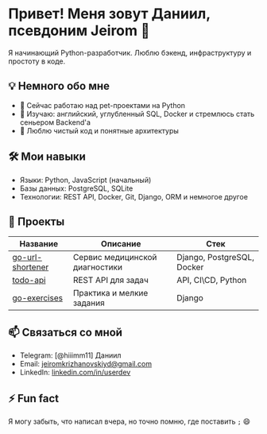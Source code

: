 
# Привет! Меня зовут Даниил, псевдоним Jeirom 👋

Я начинающий Python-разработчик. Люблю бэкенд, инфраструктуру и простоту в коде.

## 💡 Немного обо мне
- 🔭 Сейчас работаю над pet-проектами на Python
- 🌱 Изучаю: английский, углубленный SQL, Docker и стремлюсь стать сеньером Backend'a
- 💬 Люблю чистый код и понятные архитектуры

## 🛠 Мои навыки
- Языки: Python, JavaScript (начальный)
- Базы данных: PostgreSQL, SQLite
- Технологии: REST API, Docker, Git, Django, ORM и немногое другое

## 📂 Проекты

| Название | Описание | Стек |
|----------|----------|------|
| [go-url-shortener](https://github.com/Jeirom/mvita) | Сервис медицинской диагностики | Django, PostgreSQL, Docker |
| [todo-api](https://github.com/Jeirom/Habit) | REST API для задач |API, CI\CD, Python |
| [go-exercises](https://github.com/Jeirom/DjangoFree) | Практика и мелкие задания | Django |

## 📫 Связаться со мной
- Telegram: [@hiiimm11] Даниил
- Email: jeiromkrizhanovskiyd@gmail.com
- LinkedIn: [linkedin.com/in/userdev](https://linkedin.com/in/userdev)
  
## ⚡ Fun fact
Я могу забыть, что написал вчера, но точно помню, где поставить `;` 😄
